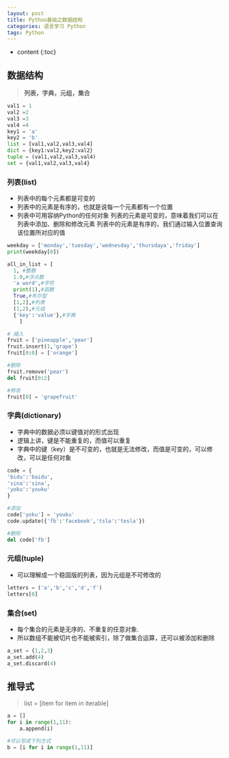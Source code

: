 ```yaml
---
layout: post
title: Python基础之数据结构
categories: 语言学习 Python
tags: Python
---
```


* content
{:toc}

## 数据结构
>**列表，字典，元组，集合**

```python
val1 = 1
val2 =2
val3 =3
val4 =4
key1 = 'a'
key2 = 'b'
list = [val1,val2,val3,val4]
dict = {key1:val2,key2:val2}
tuple = (val1,val2,val3,val4)
set = {val1,val2,val3,val4}
```




### 列表(list)
- 列表中的每个元素都是可变的
- 列表中的元素是有序的，也就是说每一个元素都有一个位置
- 列表中可用容纳Python的任何对象
列表的元素是可变的，意味着我们可以在列表中添加、删除和修改元素
列表中的元素是有序的，我们通过输入位置查询该位置所对应的值

```python
weekday = ['monday','tuesday','wednesday','thursdaya','friday']
print(weekday[0])

all_in_list = [
  1, #整数
  1.0,#浮点数
  'a word',#字符
  print(1),#函数
  True,#布尔型
  [1,2],#列表
  (1,2),#元组
  {'key':'value'},#字典
    ]

# 插入
fruit = ['pineapple','pear']
fruit.insert(1,'grape')
fruit[0:0] = ['orange']

#删除
fruit.remove('pear')
del fruit[0:2]

#修改
fruit[0] = 'grapefruit'
```

### 字典(dictionary)
- 字典中的数据必须以键值对的形式出现
- 逻辑上讲，键是不能重复的，而值可以重复
- 字典中的键（key）是不可变的，也就是无法修改，而值是可变的，可以修改，可以是任何对象

```python
code = {
'bidu':'baidu',
'sina':'sina',
'yoku':'youku'
}

#添加
code['yoku'] = 'youku'
code.update({'fb':'facebook','tsla':'tesla'})

#删除
del code['fb']
```

### 元组(tuple)
- 可以理解成一个稳固版的列表，因为元组是不可修改的

```python
letters = ('a','b','c','d','f')
letters[0]
```

### 集合(set)
- 每个集合的元素是无序的、不重复的任意对象.
- 所以数组不能被切片也不能被索引，除了做集合运算，还可以被添加和删除

```python
a_set = {1,2,3}
a_set.add(4)
a_set.discard(4)
```


## 推导式
>list = [item for item in iterable]

```python
a = []
for i in range(1,11):
    a.append(i)

#可以写成下列方式
b = [i for i in range(1,11)]
```
